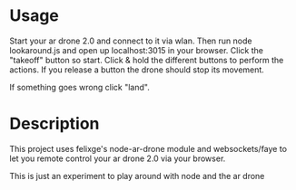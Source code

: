 Usage
========
Start your ar drone 2.0 and connect to it via wlan. Then run node lookaround.js and open up localhost:3015 in your browser.
Click the "takeoff" button so start. Click & hold the different buttons to perform the actions. If you release a button the drone should stop its movement.

If something goes wrong click "land".


Description
=========
This project uses felixge's node-ar-drone module and websockets/faye to let you remote control your ar drone 2.0 via your browser.

This is just an experiment to play around with node and the ar drone